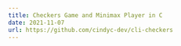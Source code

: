 ```yaml
---
title: Checkers Game and Minimax Player in C
date: 2021-11-07
url: https://github.com/cindyc-dev/cli-checkers
---
```

